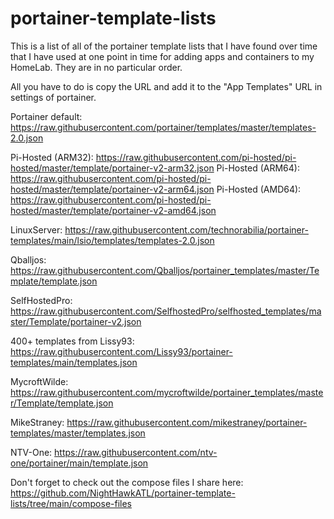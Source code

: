 # portainer-template-lists

This is a list of all of the portainer template lists that I have found over time that I have used at one point in time for adding apps and containers to my HomeLab. They are in no particular order.

All you have to do is copy the URL and add it to the "App Templates" URL in settings of portainer.



Portainer default: https://raw.githubusercontent.com/portainer/templates/master/templates-2.0.json

Pi-Hosted (ARM32): https://raw.githubusercontent.com/pi-hosted/pi-hosted/master/template/portainer-v2-arm32.json
Pi-Hosted (ARM64): https://raw.githubusercontent.com/pi-hosted/pi-hosted/master/template/portainer-v2-arm64.json
Pi-Hosted (AMD64): https://raw.githubusercontent.com/pi-hosted/pi-hosted/master/template/portainer-v2-amd64.json

LinuxServer: https://raw.githubusercontent.com/technorabilia/portainer-templates/main/lsio/templates/templates-2.0.json

Qballjos: https://raw.githubusercontent.com/Qballjos/portainer_templates/master/Template/template.json

SelfHostedPro: https://raw.githubusercontent.com/SelfhostedPro/selfhosted_templates/master/Template/portainer-v2.json

400+ templates from Lissy93: https://raw.githubusercontent.com/Lissy93/portainer-templates/main/templates.json

MycroftWilde: https://raw.githubusercontent.com/mycroftwilde/portainer_templates/master/Template/template.json

MikeStraney: https://raw.githubusercontent.com/mikestraney/portainer-templates/master/templates.json

NTV-One: https://raw.githubusercontent.com/ntv-one/portainer/main/template.json

Don't forget to check out the compose files I share here: https://github.com/NightHawkATL/portainer-template-lists/tree/main/compose-files
